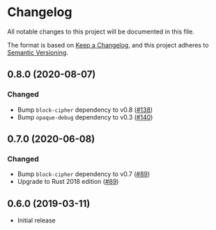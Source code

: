 # Changelog

All notable changes to this project will be documented in this file.

The format is based on [Keep a Changelog](https://keepachangelog.com/en/1.0.0/),
and this project adheres to [Semantic Versioning](https://semver.org/spec/v2.0.0.html).

## 0.8.0 (2020-08-07)
### Changed
- Bump `block-cipher` dependency to v0.8 ([#138])
- Bump `opaque-debug` dependency to v0.3 ([#140])

[#138]: https://github.com/RustCrypto/block-ciphers/pull/138
[#140]: https://github.com/RustCrypto/block-ciphers/pull/140

## 0.7.0 (2020-06-08)
### Changed
- Bump `block-cipher` dependency to v0.7 ([#89])
- Upgrade to Rust 2018 edition ([#89])

[#89]: https://github.com/RustCrypto/block-ciphers/pull/89

## 0.6.0 (2019-03-11)
- Initial release
